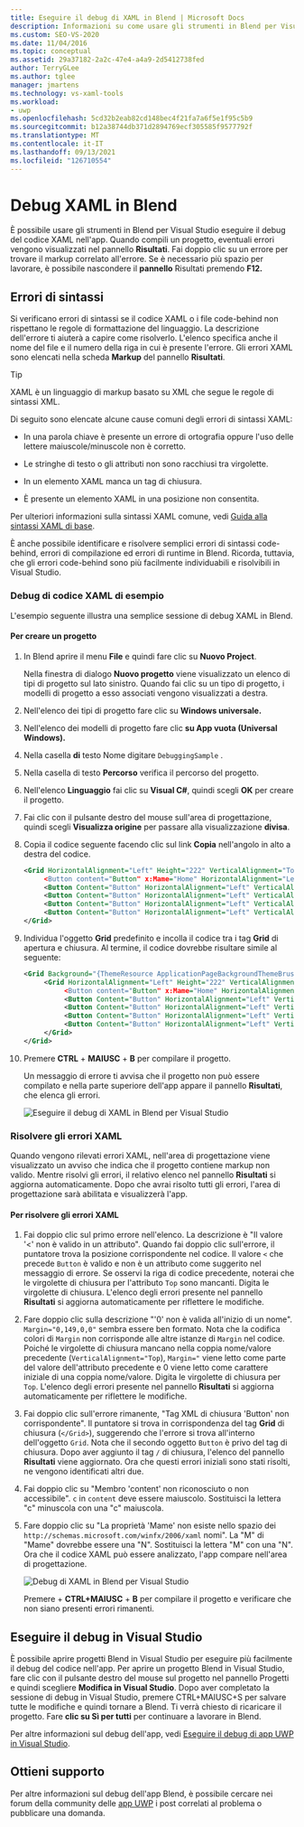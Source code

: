 ```yaml
---
title: Eseguire il debug di XAML in Blend | Microsoft Docs
description: Informazioni su come usare gli strumenti in Blend per Visual Studio rilevare, eseguire il debug e risolvere gli errori XAML nell'app.
ms.custom: SEO-VS-2020
ms.date: 11/04/2016
ms.topic: conceptual
ms.assetid: 29a37182-2a2c-47e4-a4a9-2d5412738fed
author: TerryGLee
ms.author: tglee
manager: jmartens
ms.technology: vs-xaml-tools
ms.workload:
- uwp
ms.openlocfilehash: 5cd32b2eab82cd148bec4f21fa7a6f5e1f95c5b9
ms.sourcegitcommit: b12a38744db371d2894769ecf305585f9577792f
ms.translationtype: MT
ms.contentlocale: it-IT
ms.lasthandoff: 09/13/2021
ms.locfileid: "126710554"
---
```

# <a name="debug-xaml-in-blend"></a>Debug XAML in Blend

È possibile usare gli strumenti in Blend per Visual Studio eseguire il debug del codice XAML nell'app. Quando compili un progetto, eventuali errori vengono visualizzati nel pannello **Risultati**. Fai doppio clic su un errore per trovare il markup correlato all'errore. Se è necessario più spazio per lavorare, è possibile nascondere il **pannello** Risultati premendo **F12.**

## <a name="syntax-errors"></a>Errori di sintassi

Si verificano errori di sintassi se il codice XAML o i file code-behind non rispettano le regole di formattazione del linguaggio. La descrizione dell'errore ti aiuterà a capire come risolverlo. L'elenco specifica anche il nome del file e il numero della riga in cui è presente l'errore. Gli errori XAML sono elencati nella scheda **Markup** del pannello **Risultati**.

> [!TIP]
> XAML è un linguaggio di markup basato su XML che segue le regole di sintassi XML.

Di seguito sono elencate alcune cause comuni degli errori di sintassi XAML:

- In una parola chiave è presente un errore di ortografia oppure l'uso delle lettere maiuscole/minuscole non è corretto.

- Le stringhe di testo o gli attributi non sono racchiusi tra virgolette.

- In un elemento XAML manca un tag di chiusura.

- È presente un elemento XAML in una posizione non consentita.

Per ulteriori informazioni sulla sintassi XAML comune, vedi [Guida alla sintassi XAML di base](/windows/uwp/xaml-platform/xaml-syntax-guide).

È anche possibile identificare e risolvere semplici errori di sintassi code-behind, errori di compilazione ed errori di runtime in Blend. Ricorda, tuttavia, che gli errori code-behind sono più facilmente individuabili e risolvibili in Visual Studio.

### <a name="debugging-sample-xaml-code"></a>Debug di codice XAML di esempio

L'esempio seguente illustra una semplice sessione di debug XAML in Blend.

#### <a name="to-create-a-project"></a>Per creare un progetto

1. In Blend aprire il menu **File** e quindi fare clic su **Nuovo Project**.

    Nella finestra di dialogo **Nuovo progetto** viene visualizzato un elenco di tipi di progetto sul lato sinistro. Quando fai clic su un tipo di progetto, i modelli di progetto a esso associati vengono visualizzati a destra.

2. Nell'elenco dei tipi di progetto fare clic su **Windows universale.**

3. Nell'elenco dei modelli di progetto fare clic **su App vuota (Universal Windows).**

4. Nella casella **di** testo Nome digitare `DebuggingSample` .

5. Nella casella di testo **Percorso** verifica il percorso del progetto.

6. Nell'elenco **Linguaggio** fai clic su **Visual C#**, quindi scegli **OK** per creare il progetto.

7. Fai clic con il pulsante destro del mouse sull'area di progettazione, quindi scegli **Visualizza origine** per passare alla visualizzazione **divisa**.

8. Copia il codice seguente facendo clic sul link **Copia** nell'angolo in alto a destra del codice.

   ```xml
   <Grid HorizontalAlignment="Left" Height="222" VerticalAlignment="Top>
        <Button content="Button" x:Mame="Home" HorizontalAlignment="Left" VerticalAlignment="Top"/>
        <Button Content="Button" HorizontalAlignment="Left" VerticalAlignment="Top" Margin="0,38,0,0">
        <Button Content="Button" HorizontalAlignment="Left" VerticalAlignment="Top" Margin="0,75,0,0"/>
        <Button Content="Button" HorizontalAlignment="Left" VerticalAlignment="Top" Margin="0,112,0,0"/>
        <Button Content="Button" HorizontalAlignment="Left" VerticalAlignment="Top Margin="0,149,0,0"/>
   </Grid>
   ```

9. Individua l'oggetto **Grid** predefinito e incolla il codice tra i tag **Grid** di apertura e chiusura. Al termine, il codice dovrebbe risultare simile al seguente:

    ```xml
    <Grid Background="{ThemeResource ApplicationPageBackgroundThemeBrush}">
         <Grid HorizontalAlignment="Left" Height="222" VerticalAlignment="Top>
              <Button content="Button" x:Mame="Home" HorizontalAlignment="Left" VerticalAlignment="Top"/>
              <Button Content="Button" HorizontalAlignment="Left" VerticalAlignment="Top" Margin="0,38,0,0">
              <Button Content="Button" HorizontalAlignment="Left" VerticalAlignment="Top" Margin="0,75,0,0"/>
              <Button Content="Button" HorizontalAlignment="Left" VerticalAlignment="Top" Margin="0,112,0,0"/>
              <Button Content="Button" HorizontalAlignment="Left" VerticalAlignment="Top Margin="0,149,0,0"/>
         </Grid>
    </Grid>
    ```

10. Premere **CTRL** + **MAIUSC** + **B** per compilare il progetto.

    Un messaggio di errore ti avvisa che il progetto non può essere compilato e nella parte superiore dell'app appare il pannello **Risultati**, che elenca gli errori.

    ![Eseguire il debug di XAML in Blend per Visual Studio](../debugger/media/blend_debugxaml_xaml.png "blend_debugXAML_XAML")

### <a name="resolve-xaml-errors"></a>Risolvere gli errori XAML

Quando vengono rilevati errori XAML, nell'area di progettazione viene visualizzato un avviso che indica che il progetto contiene markup non valido. Mentre risolvi gli errori, il relativo elenco nel pannello **Risultati** si aggiorna automaticamente. Dopo che avrai risolto tutti gli errori, l'area di progettazione sarà abilitata e visualizzerà l'app.

#### <a name="to-resolve-the-xaml-errors"></a>Per risolvere gli errori XAML

1. Fai doppio clic sul primo errore nell'elenco. La descrizione è "Il valore '<' non è valido in un attributo". Quando fai doppio clic sull'errore, il puntatore trova la posizione corrispondente nel codice. Il valore `<` che precede `Button` è valido e non è un attributo come suggerito nel messaggio di errore. Se osservi la riga di codice precedente, noterai che le virgolette di chiusura per l'attributo `Top` sono mancanti. Digita le virgolette di chiusura. L'elenco degli errori presente nel pannello **Risultati** si aggiorna automaticamente per riflettere le modifiche.

2. Fare doppio clic sulla descrizione "'0' non è valida all'inizio di un nome". `Margin="0,149,0,0"` sembra essere ben formato. Nota che la codifica colori di `Margin` non corrisponde alle altre istanze di `Margin` nel codice. Poiché le virgolette di chiusura mancano nella coppia nome/valore precedente (`VerticalAlignment="Top`), `Margin="` viene letto come parte del valore dell'attributo precedente e 0 viene letto come carattere iniziale di una coppia nome/valore. Digita le virgolette di chiusura per `Top`. L'elenco degli errori presente nel pannello **Risultati** si aggiorna automaticamente per riflettere le modifiche.

3. Fai doppio clic sull'errore rimanente, "Tag XML di chiusura 'Button' non corrispondente". Il puntatore si trova in corrispondenza del tag **Grid** di chiusura (`</Grid>`), suggerendo che l'errore si trova all'interno dell'oggetto `Grid`. Nota che il secondo oggetto `Button` è privo del tag di chiusura. Dopo aver aggiunto il tag `/` di chiusura, l'elenco del pannello **Risultati** viene aggiornato. Ora che questi errori iniziali sono stati risolti, ne vengono identificati altri due.

4. Fai doppio clic su "Membro 'content' non riconosciuto o non accessibile". `c` in `content` deve essere maiuscolo. Sostituisci la lettera "c" minuscola con una "c" maiuscola.

5. Fare doppio clic su "La proprietà 'Mame' non esiste nello spazio dei `http://schemas.microsoft.com/winfx/2006/xaml` nomi". La "M" di "Mame" dovrebbe essere una "N". Sostituisci la lettera "M" con una "N". Ora che il codice XAML può essere analizzato, l'app compare nell'area di progettazione.

    ![Debug di XAML in Blend per Visual Studio](../debugger/media/blend_debugartboard_xaml.png "blend_debugArtboard_XAML")

    Premere  + **CTRL+MAIUSC** + **B** per compilare il progetto e verificare che non siano presenti errori rimanenti.

## <a name="debug-in-visual-studio"></a>Eseguire il debug in Visual Studio

È possibile aprire progetti Blend in Visual Studio per eseguire più facilmente il debug del codice nell'app. Per aprire un progetto Blend in Visual Studio, fare clic  con il pulsante destro del mouse sul progetto nel pannello Progetti e quindi scegliere **Modifica in Visual Studio**. Dopo aver completato la sessione di debug in Visual Studio, premere CTRL+MAIUSC+S per salvare tutte le modifiche e quindi tornare a Blend. Ti verrà chiesto di ricaricare il progetto. Fare **clic su Sì per tutti** per continuare a lavorare in Blend.

Per altre informazioni sul debug dell'app, vedi [Eseguire il debug di app UWP in Visual Studio](../debugger/debugging-windows-store-and-windows-universal-apps.md).

## <a name="get-help"></a>Ottieni supporto

Per altre informazioni sul debug dell'app Blend, è possibile cercare nei forum della community delle [app UWP](https://social.msdn.microsoft.com/Forums/windowsapps/home?category=windowsapps) i post correlati al problema o pubblicare una domanda.
